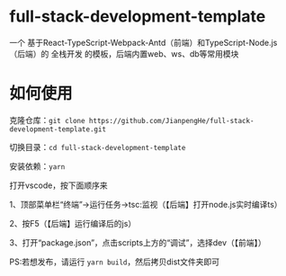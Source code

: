 # full-stack-development-template

一个 基于React-TypeScript-Webpack-Antd（前端）和TypeScript-Node.js（后端）的 全栈开发 的模板，后端内置web、ws、db等常用模块

# 如何使用

克隆仓库：`git clone https://github.com/JianpengHe/full-stack-development-template.git`

切换目录：`cd full-stack-development-template`

安装依赖：`yarn`


打开vscode，按下面顺序来

1、顶部菜单栏“终端”→运行任务→tsc:监视（【后端】打开node.js实时编译ts）

2、按F5（【后端】运行编译后的js）

3、打开“package.json”，点击scripts上方的“调试”，选择dev（【前端】）


PS:若想发布，请运行 `yarn build`，然后拷贝dist文件夹即可
